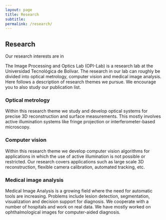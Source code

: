 ```yaml
---
layout: page
title: Research
subtitle: 
permalink: /research/
---
```


## Research  ##

Our research interests are in 

The Image Processing and Optics Lab (OPI-Lab) is a research lab at the Universidad Tecnológica de Bolívar. The research in our lab can roughly be divided into optical metrology, computer vision and medical image analysis. Here follows a description of research themes we pursue. We encourage you to also study our publication list. 

<!-- - [Visión artificial](https://opi-lab.github.io/computer-vision/)
- [Metrología Óptica](http://andresmarrugo.net/optical-metrology/)
- [Tópicos Especiales Ingeniería de Materiales](http://opilab.unitecnologica.edu.co/topics-materials/)
- [Seminario estadística](http://opilab.unitecnologica.edu.co/seminario-estadistica/) -->

### Optical metrology

Within this research theme we study and develop optical systems for precise 3D reconstruction and surface measurements. This mostly involves active illumination systems like fringe projection or interferometer-based microscopy.

 <!-- interplay between images, 3D scene models and camera position and orientation. One typical problem is trying to calculate scene structure and camera motion given only image data. The underlying framework for studying the geometry of images is based on projective geometry. Our research covers both theory and algorithms and typical applications are: large scale 3D reconstructions, image based localization, autonomous navigation, panoramic image stitching, camera calibration, etc. -->
 
### Computer vision

Within this research theme we develop computer vision algorithms for applications in which the use of active illumination is not possible or restricted. Our research covers applications such as large scale 3D reconstruction, flexible camera calibration, automated tracking, etc.

### Medical image analysis

Medical Image Analysis is a growing field where the need for automatic tools are increasing. Problems include lesion detection, segmentation, visualization and decision support for diagnosis. We cooperate with a number of hospitals and work on real data. We have mostly worked on ophthalmological images for computer-aided diagnosis.